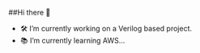 

##Hi there 👋 

- :hammer_and_wrench: I’m currently working on a Verilog based project.
- :books: I’m currently learning AWS...


